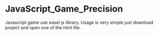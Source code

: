 # JavaScript_Game_Precision
Javascript game use easel js library.
Usage is very simple just download project and open one of the html file.
